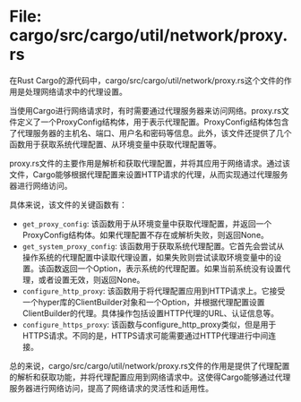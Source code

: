 # File: cargo/src/cargo/util/network/proxy.rs

在Rust Cargo的源代码中，cargo/src/cargo/util/network/proxy.rs这个文件的作用是处理网络请求中的代理设置。

当使用Cargo进行网络请求时，有时需要通过代理服务器来访问网络。proxy.rs文件定义了一个ProxyConfig结构体，用于表示代理配置。ProxyConfig结构体包含了代理服务器的主机名、端口、用户名和密码等信息。此外，该文件还提供了几个函数用于获取系统代理配置、从环境变量中获取代理配置等。

proxy.rs文件的主要作用是解析和获取代理配置，并将其应用于网络请求。通过该文件，Cargo能够根据代理配置来设置HTTP请求的代理，从而实现通过代理服务器进行网络访问。

具体来说，该文件的关键函数有：
- `get_proxy_config`: 该函数用于从环境变量中获取代理配置，并返回一个ProxyConfig结构体。如果代理配置不存在或解析失败，则返回None。
- `get_system_proxy_config`: 该函数用于获取系统代理配置。它首先会尝试从操作系统的代理配置中读取代理设置，如果失败则尝试读取环境变量中的设置。该函数返回一个Option<ProxyConfig>，表示系统的代理配置。如果当前系统没有设置代理，或者设置无效，则返回None。
- `configure_http_proxy`: 该函数用于将代理配置应用到HTTP请求上。它接受一个hyper库的ClientBuilder对象和一个Option<ProxyConfig>，并根据代理配置设置ClientBuilder的代理。具体操作包括设置HTTP代理的URL、认证信息等。
- `configure_https_proxy`: 该函数与configure_http_proxy类似，但是用于HTTPS请求。不同的是，HTTPS请求可能需要通过HTTP代理进行中间连接。

总的来说，cargo/src/cargo/util/network/proxy.rs文件的作用是提供了代理配置的解析和获取功能，并将代理配置应用到网络请求中。这使得Cargo能够通过代理服务器进行网络访问，提高了网络请求的灵活性和适用性。

